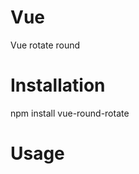# Vue
Vue  rotate  round

# Installation
npm install vue-round-rotate

# Usage
<round-rotate
  :balls='imgArr'
  :radius='0.85'
  :duration='2'
  :count='1'>
</round-rotate>
